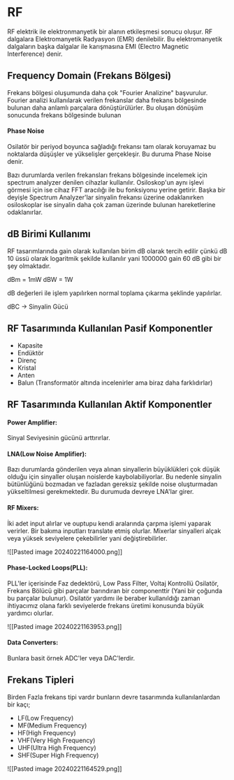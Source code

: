 # RF

RF elektrik ile elektronmanyetik bir alanın etkileşmesi sonucu oluşur. RF dalgalara Elektromanyetik Radyasyon (EMR) denilebilir. Bu elektromanyetik dalgaların başka dalgalar ile karışmasına EMI (Electro Magnetic Interference) denir.

## Frequency Domain (Frekans Bölgesi)
Frekans bölgesi oluşumunda daha çok "Fourier Analizine" başvurulur. Fourier analizi kullanılarak verilen frekanslar daha frekans bölgesinde bulunan daha anlamlı parçalara dönüştürülürler. Bu oluşan dönüşüm sonucunda frekans bölgesinde bulunan 

#### Phase Noise
Osilatör bir periyod boyunca sağladığı frekansı tam olarak koruyamaz bu noktalarda düşüşler ve yükselişler gerçekleşir. Bu duruma Phase Noise denir.

Bazı durumlarda verilen frekansları frekans bölgesinde incelemek için spectrum analyzer denilen cihazlar kullanılır. Osiloskop'un aynı işlevi görmesi için ise cihaz FFT aracılığı ile bu fonksiyonu yerine getirir. Başka bir deyişle Spectrum Analyzer'lar sinyalin frekansı üzerine odaklanırken osiloskoplar ise sinyalin daha çok zaman üzerinde bulunan hareketlerine odaklanırlar.

## dB Birimi Kullanımı

RF tasarımlarında gain olarak kullanılan birim dB olarak tercih edilir çünkü dB 10 üssü olarak logaritmik şekilde kullanılır yani 1000000 gain 60 dB gibi bir şey olmaktadır.

dBm = 1mW
dBW = 1W

dB değerleri ile işlem yapılırken normal toplama çıkarma şeklinde yapılırlar.

dBC -> Sinyalin Gücü

## RF Tasarımında Kullanılan Pasif Komponentler

- Kapasite
- Endüktör
- Direnç
- Kristal
- Anten
- Balun (Transformatör altında incelenirler ama biraz daha farklıdırlar)

## RF Tasarımında Kullanılan Aktif Komponentler

#### Power Amplifier: 
Sinyal Seviyesinin gücünü arttırırlar.

#### LNA(Low Noise Amplifier): 
Bazı durumlarda gönderilen veya alınan sinyallerin büyüklükleri çok düşük olduğu için sinyaller oluşan noislerde kaybolabiliyorlar. Bu nedenle sinyalin bütünlüğünü bozmadan ve fazladan gereksiz şekilde noise oluşturmadan yükseltilmesi gerekmektedir. Bu durumuda devreye LNA'lar girer.

#### RF Mixers:
İki adet input alırlar ve ouptupu kendi aralarında çarpma işlemi yaparak verirler. Bir bakıma inputları translate etmiş olurlar. Mixerlar sinyalleri alçak veya yüksek seviyelere çekebilirler yani değiştirebilirler.

![[Pasted image 20240221164000.png]]
#### Phase-Locked Loops(PLL):
PLL'ler içerisinde Faz dedektörü, Low Pass Filter, Voltaj Kontrollü Osilatör, Frekans Bölücü gibi parçalar barındıran bir componenttir (Yani bir çoğunda bu parçalar bulunur). Osilatör yardımı ile beraber kullanıldığı zaman ihtiyacımız olana farklı seviyelerde frekans üretimi konusunda büyük yardımcı olurlar.

![[Pasted image 20240221163953.png]]

#### Data Converters:
Bunlara basit örnek ADC'ler veya DAC'lerdir.

## Frekans Tipleri

Birden Fazla frekans tipi vardır bunların devre tasarımında kullanılanlardan bir kaçı;

- LF(Low Frequency)
- MF(Medium Frequency)
- HF(High Frequency)
- VHF(Very High Frequency)
- UHF(Ultra High Frequency)
- SHF(Super High Frequency)

![[Pasted image 20240221164529.png]]